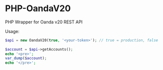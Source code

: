 # PHP-OandaV20
PHP Wrapper for Oanda v20 REST API

Usage:

```php
$api = new OandaV20(true, '<your-token>'); // true = production, false = practice
      
$account = $api->getAccounts();
echo '<pre>';
var_dump($account);
echo '</pre>';
```
